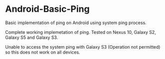 # Android-Basic-Ping
Basic implementation of ping on Android using system ping process.

Complete working implemetation of ping. Tested on Nexus 10, Galaxy S2, Galaxy S5 and Galaxy S3.

Unable to access the system ping with Galaxy S3 (Operation not permitted) so this does not work on all devices.

